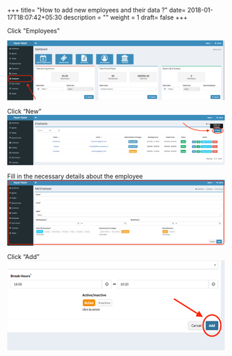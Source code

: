 +++
title= "How to add new employees and their data ?"
date= 2018-01-17T18:07:42+05:30
description = ""
weight = 1
draft= false
+++


Click "Employees" 

![How to add a new employees and their data?](/images/add_employee/add_employee_2.png)

Click “New”
![How to add a new employees and their data?](/images/add_employee/add_Employee_3.png)

Fill in the necessary details about the employee
![How to add a new employees and their data?](/images/add_employee/add_employee_4.png)
          
Click “Add”
![How to add a new employees and their data?](/images/add_employee/add_employee_5.png)

